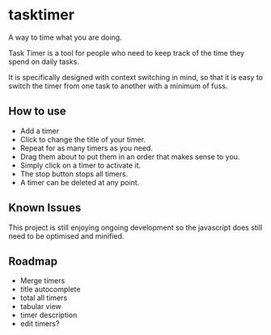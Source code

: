 tasktimer
=========

A way to time what you are doing.

Task Timer is a tool for people who need to keep track of the time they spend on daily tasks.

It is specifically designed with context switching in mind, so that it is easy to switch the timer from one task to another with a minimum of fuss.

How to use
-------------

- Add a timer
- Click to change the title of your timer.
- Repeat for as many timers as you need.
- Drag them about to put them in an order that makes sense to you.
- Simply click on a timer to activate it.
- The stop button stops all timers.
- A timer can be deleted at any point.


Known Issues
--------------

This project is still enjoying ongoing development so the javascript does still need to be optimised and minified.

Roadmap
---------

- Merge timers
- title autocomplete
- total all timers
- tabular view
- timer description
- edit timers?

